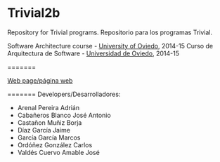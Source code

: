 Trivial2b
=============

Repository for Trivial programs. 
Repositorio para los programas Trivial.

Software Architecture course - [University of Oviedo](http://www.uniovi.es), 2014-15
Curso de Arquitectura de Software - [Universidad de Oviedo](http://www.uniovi.es), 2014-15

=======

[Web page/página web](http://arquisoft.github.io/Trivial2b/)

=======
Developers/Desarrolladores:
* Arenal Pereira Adrián
* Cabañeros Blanco José Antonio
* Castañon Muñiz Borja
* Díaz García Jaime
* García García Marcos
* Ordóñez González Carlos
* Valdés Cuervo Amable José
